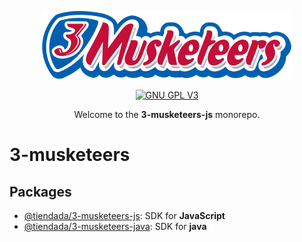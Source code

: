 <p align="center">
  <a href="https://tiendada.com" target="_blank">
    <picture>
      <img width="400" alt="3-musketeers" src="resources/logo-small.png">
    </picture>
  </a>
</p>

<p align="center">
  <a href="https://www.gnu.org/licenses/gpl-3.0">
    <img src="https://img.shields.io/badge/License-GPLv3-blue.svg" alt="GNU GPL V3">
  </a>
</p>

<p align="center">
  Welcome to the <b>3-musketeers-js</b> monorepo.
</p>


# 3-musketeers

## Packages

- [@tiendada/3-musketeers-js](packages/3-musketeers-js#readme): SDK for **JavaScript**
- [@tiendada/3-musketeers-java](packages/3-musketeers-java#readme): SDK for **java**
